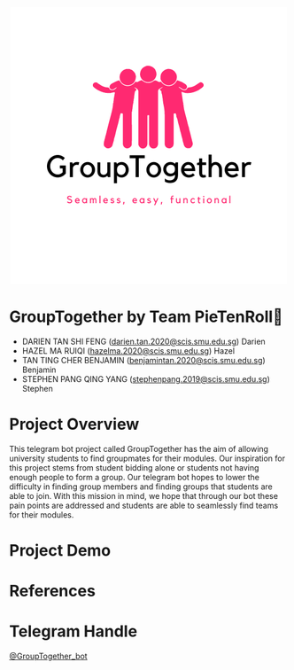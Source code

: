 <p align="center">
  <img src='images/GroupTogether.png'>
</p>

# GroupTogether by Team PieTenRoll🥧
* DARIEN TAN SHI FENG (darien.tan.2020@scis.smu.edu.sg)
  Darien
* HAZEL MA RUIQI (hazelma.2020@scis.smu.edu.sg) 
  Hazel
* TAN TING CHER BENJAMIN (benjamintan.2020@scis.smu.edu.sg)
  Benjamin
* STEPHEN PANG QING YANG (stephenpang.2019@scis.smu.edu.sg)
Stephen
# Project Overview
This telegram bot project called GroupTogether has the aim of allowing university students to find groupmates for their modules. Our inspiration for this project stems from student bidding alone or students not having enough people to form a group. Our telegram bot hopes to lower the difficulty in finding group members and finding groups that students are able to join. With this mission in mind, we hope that through our bot these pain points are addressed and students are able to seamlessly find teams for their modules.
# Project Demo
# References
# Telegram Handle
[@GroupTogether_bot](https://t.me/GroupTogether_bot)